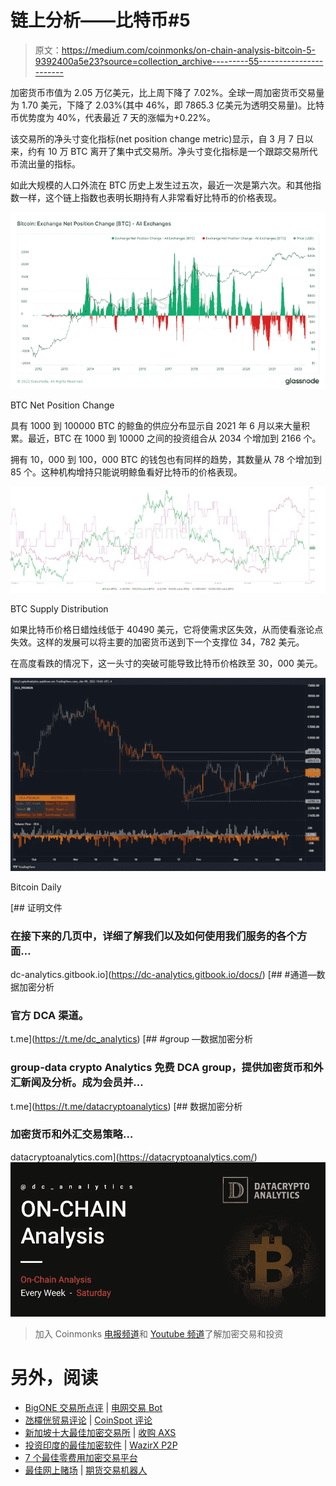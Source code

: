 # 链上分析——比特币#5

> 原文：<https://medium.com/coinmonks/on-chain-analysis-bitcoin-5-9392400a5e23?source=collection_archive---------55----------------------->

加密货币市值为 2.05 万亿美元，比上周下降了 7.02%。全球一周加密货币交易量为 1.70 美元，下降了 2.03%(其中 46%，即 7865.3 亿美元为透明交易量)。比特币优势度为 40%，代表最近 7 天的涨幅为+0.22%。

该交易所的净头寸变化指标(net position change metric)显示，自 3 月 7 日以来，约有 10 万 BTC 离开了集中式交易所。净头寸变化指标是一个跟踪交易所代币流出量的指标。

如此大规模的人口外流在 BTC 历史上发生过五次，最近一次是第六次。和其他指数一样，这个链上指数也表明长期持有人非常看好比特币的价格表现。

![](img/29447c6264cc2684f5517353df275bd2.png)

BTC Net Position Change

具有 1000 到 100000 BTC 的鲸鱼的供应分布显示自 2021 年 6 月以来大量积累。最近，BTC 在 1000 到 10000 之间的投资组合从 2034 个增加到 2166 个。

拥有 10，000 到 100，000 BTC 的钱包也有同样的趋势，其数量从 78 个增加到 85 个。这种机构增持只能说明鲸鱼看好比特币的价格表现。

![](img/bd7ae8e485e1cd40bf14e56c77e07bc3.png)

BTC Supply Distribution

如果比特币价格日蜡烛线低于 40490 美元，它将使需求区失效，从而使看涨论点失效。这样的发展可以将主要的加密货币送到下一个支撑位 34，782 美元。

在高度看跌的情况下，这一头寸的突破可能导致比特币价格跌至 30，000 美元。

![](img/71d60d7f7b9f3efd4f0a9473d7faec83.png)

Bitcoin Daily

[](https://dc-analytics.gitbook.io/docs/) [## 证明文件

### 在接下来的几页中，详细了解我们以及如何使用我们服务的各个方面…

dc-analytics.gitbook.io](https://dc-analytics.gitbook.io/docs/) [](https://t.me/dc_analytics) [## #通道—数据加密分析

### 官方 DCA 渠道。

t.me](https://t.me/dc_analytics) [](https://t.me/datacryptoanalytics) [## #group —数据加密分析

### group-data crypto Analytics 免费 DCA group，提供加密货币和外汇新闻及分析。成为会员并…

t.me](https://t.me/datacryptoanalytics) [](https://datacryptoanalytics.com/) [## 数据加密分析

### 加密货币和外汇交易策略…

datacryptoanalytics.com](https://datacryptoanalytics.com/) ![](img/e8b5cd086d644194aaf0b8d050733fc2.png)

> 加入 Coinmonks [电报频道](https://t.me/coincodecap)和 [Youtube 频道](https://www.youtube.com/c/coinmonks/videos)了解加密交易和投资

# 另外，阅读

*   [BigONE 交易所点评](/coinmonks/bigone-exchange-review-64705d85a1d4) | [电网交易 Bot](https://coincodecap.com/grid-trading)
*   [氹欞侊贸易评论](https://coincodecap.com/anny-trade-review) | [CoinSpot 评论](https://coincodecap.com/coinspot-review)
*   [新加坡十大最佳加密交易所](https://coincodecap.com/crypto-exchange-in-singapore) | [收购 AXS](https://coincodecap.com/buy-axs-token)
*   [投资印度的最佳加密软件](https://coincodecap.com/best-crypto-to-invest-in-india-in-2021) | [WazirX P2P](https://coincodecap.com/wazirx-p2p)
*   [7 个最佳零费用加密交易平台](https://coincodecap.com/zero-fee-crypto-exchanges)
*   [最佳网上赌场](https://coincodecap.com/best-online-casinos) | [期货交易机器人](/coinmonks/futures-trading-bots-5a282ccee3f5)